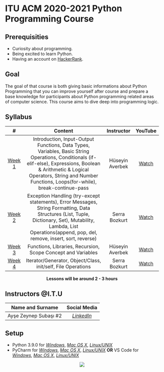 # ITU ACM 2020-2021 Python Programming Course

## Prerequisities

 - Curiosity about programming.
 - Being excited to learn Python.
 - Having an account on [HackerRank](https://www.hackerrank.com/).

## Goal

The goal of that course is both giving basic informations about Python Programming that you can improve yourself after course and prepare a base knowledge for participants about Python programming related areas of computer science. This course aims to dive deep into programming logic.
  
## Syllabus

|     #           |Content                          | Instructor                        | YouTube
| :----------------: | :-------------------------------: | :-----------------------------: | :-----------------------------: |
| [Week 1](https://github.com/ituacm/ITU-ACM-20-21-Python-Programming-Course/tree/master/Week1) | Introduction, Input-Output Functions, Data Types, Variables, Basic String Operations, Conditionals (if-elif-else), Expressions, Boolean & Arithmetic & Logical Operators, String and Number Functions, Loops(for-while), break-continue-pass | Hüseyin Averbek | [Watch](https://youtu.be/wo1axco4jbU) |
| [Week 2](https://github.com/ituacm/ITU-ACM-20-21-Python-Programming-Course/tree/master/Week2) | Exception Handling (try-except statements), Error Messages, String Formatting, Data Structures (List, Tuple, Dictionary, Set), Mutability, Lambda, List Operations(append, pop, del, remove, insert, sort, reverse) | Serra Bozkurt| [Watch](https://youtu.be/iEs4WV8SN4E) |
| [Week 3](https://github.com/ituacm/ITU-ACM-20-21-Python-Programming-Course/tree/master/Week3) | Functions, Libraries, Recursion, Scope Concept and Variables | Hüseyin Averbek| [Watch](https://youtu.be/BDs5SE1E8Xo) |
| [Week 4](https://github.com/ituacm/ITU-ACM-20-21-Python-Programming-Course/tree/master/Week4) |  Iterator/Generator, Object/Class, init/self, File Operations | Serra Bozkurt| [Watch](https://youtu.be/l5zvMWFd0z8) |

<p align="center"><b>Lessons will be around 2 - 3 hours</b></p>

## Instructors @I.T.U

| Name and Surname | Social Media |
|:--:|:--:|
| Ayşe Zeynep Subaşı #2 | [*LinkedIn*](https://www.linkedin.com/in/ay%C5%9Fe-zeynep-suba%C5%9F%C4%B1-72133820a) |

## Setup

- Python 3.9.0 for [*Windows*](https://www.python.org/ftp/python/3.9.0/python-3.9.0-amd64.exe), [*Mac OS X*](https://www.python.org/downloads/mac-osx/), [*Linux/UNIX*](https://www.python.org/downloads/source/)
- PyCharm for [*Windows*](https://www.jetbrains.com/pycharm/download/download-thanks.html?platform=windows&code=PCC), [*Mac OS X*](https://www.jetbrains.com/pycharm/download/download-thanks.html?platform=mac&code=PCC), [*Linux/UNIX*](https://www.jetbrains.com/pycharm/download/download-thanks.html?platform=linux&code=PCC) **OR** VS Code for [*Windows*](https://code.visualstudio.com/docs/?dv=win), [*Mac OS X*](https://code.visualstudio.com/docs/?dv=osx), [*Linux/UNIX*](https://code.visualstudio.com/docs/?dv=linux64_deb)


<p align="center">
  <a href="//ituacm.com" target="_blank">
    <img src="https://ituacm.com/wp-content/uploads/2017/08/itu-logo.png">
  </a>
</p>
